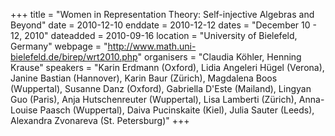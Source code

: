 +++
title = "Women in Representation Theory: Self-injective Algebras and Beyond"
date = 2010-12-10
enddate = 2010-12-12
dates = "December 10 - 12, 2010"
dateadded = 2010-09-16
location = "University of Bielefeld, Germany"
webpage = "http://www.math.uni-bielefeld.de/birep/wrt2010.php"
organisers = "Claudia Köhler, Henning Krause"
speakers = "Karin Erdmann (Oxford), Lidia Angeleri Hügel (Verona), Janine Bastian (Hannover), Karin Baur (Zürich), Magdalena Boos (Wuppertal), Susanne Danz (Oxford), Gabriella D'Este (Mailand), Lingyan Guo (Paris), Anja Hutschenreuter (Wuppertal), Lisa Lamberti (Zürich), Anna-Louise Paasch (Wuppertal), Daiva Pucinskaite (Kiel), Julia Sauter (Leeds), Alexandra Zvonareva (St. Petersburg)"
+++

